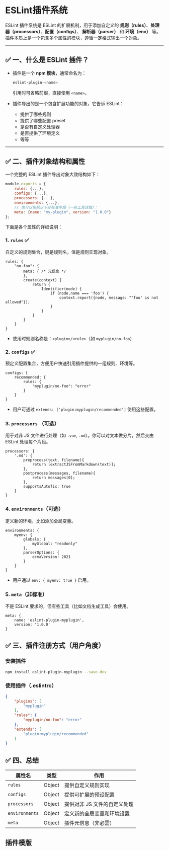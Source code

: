 # ESLint插件系统

ESLint 插件系统是 ESLint 的扩展机制，用于添加自定义的 **规则（rules）**、**处理器（processors）**、**配置（configs）**、
**解析器（parser）** 和 **环境（env）** 等。插件本质上是一个包含多个属性的模块，遵循一定格式输出一个对象。

---

## ✅ 一、什么是 ESLint 插件？

* 插件是一个 **npm 模块**，通常命名为：

  ```bash
  eslint-plugin-<name>
  ```

  引用时可省略前缀，直接使用 `<name>`。

* 插件导出的是一个包含扩展功能的对象，它告诉 ESLint：

    * 提供了哪些规则
    * 提供了哪些配置 preset
    * 是否有自定义处理器
    * 是否提供了环境定义
    * 等等

---

## ✅ 二、插件对象结构和属性

一个完整的 ESLint 插件导出对象大致结构如下：

```js
module.exports = {
    rules: {...},
    configs: {...},
    processors: {...},
    environments: {...},
    // 也可以包括以下非标准字段（一些工具读取）：
    meta: {name: "my-plugin", version: "1.0.0"}
};
```

下面是各个属性的详细说明：


### 1. `rules` ✅

自定义的规则集合，键是规则名，值是规则实现对象。

```
rules: {
    "no-foo": {
        meta: { /* 元信息 */
        },
        create(context) {
            return {
                Identifier(node) {
                    if (node.name === 'foo') {
                        context.report({node, message: "'foo' is not allowed"});
                    }
                }
            }
        }
    }
}
```

* 使用时规则名称是：`<plugin>/<rule>`（如 `myplugin/no-foo`）


### 2. `configs` ✅

预定义配置集合，方便用户快速引用插件提供的一组规则、环境等。

```
configs: {
    recommended: {
        rules: {
            "myplugin/no-foo": "error"
        }
    }
}
```

* 用户可通过 `extends: ['plugin:myplugin/recommended']` 使用这些配置。


### 3. `processors` （可选）

用于对非 JS 文件进行处理（如 `.vue`, `.md`）。你可以对文本做分片，然后交由 ESLint 处理每个片段。

```
processors: {
    '.md': {
        preprocess(text, filename){
            return [extractJSFromMarkdown(text)];
        },
        postprocess(messages, filename){
            return messages[0];
        },
        supportsAutofix: true
    }
}
```


### 4. `environments`（可选）

定义新的环境，比如添加全局变量。

```
environments: {
    myenv: {
        globals: {
            myGlobal: "readonly"
        },
        parserOptions: {
            ecmaVersion: 2021
        }
    }
}
```

* 用户通过 `env: { myenv: true }` 启用。


### 5. `meta`（非标准）

不是 ESLint 要求的，但有些工具（比如文档生成工具）会使用。

```
meta: {
    name: 'eslint-plugin-myplugin',
    version: '1.0.0'
}
```


## ✅ 三、插件注册方式（用户角度）

### 安装插件

```bash
npm install eslint-plugin-myplugin --save-dev
```

### 使用插件（.eslintrc）

```json
{
    "plugins": [
        "myplugin"
    ],
    "rules": {
        "myplugin/no-foo": "error"
    },
    "extends": [
        "plugin:myplugin/recommended"
    ]
}
```


## ✅ 四、总结

| 属性名            | 类型     | 作用               |
|----------------|--------|------------------|
| `rules`        | Object | 提供自定义规则实现        |
| `configs`      | Object | 提供可扩展的预设配置       |
| `processors`   | Object | 提供对非 JS 文件的自定义处理 |
| `environments` | Object | 定义新的全局变量和环境设置    |
| `meta`         | Object | 插件元信息（非必需）       |


## 插件模版
